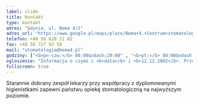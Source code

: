 ```yaml
---
label: slide
title: Kontakt
type: kontakt
adres: "Gdynia, ul. Bema 4/2"
adres_url: "https://www.google.pl/maps/place/Bema+4.+Centrum+stomatologiczne/@54.5131757,18.5409225,18z/data=!4m2!3m1!1s0x46fda731b042040b:0xef62ec1f389b1572"
telefon: +48 58 620 21 82
fax: +48 58 727 92 59
mail: "stomatologia@bema4.pl"
godziny: ["<b>pn-czw:</b> 08:00&ndash;20:00" , "<b>pt:</b> 08:00&ndash;16:00"]
ogloszenie: "Informacja o czymś i <b>data</b> i <b>12.12.1002</b>. Przepraszamy za niedogodnosci raz jeszcze. Bla Bla."
fullscreen: true
---
```


Starannie dobrany zespół lekarzy przy współpracy z&nbsp;dyplomowanymi higienistkami zapewni państwu opiekę stomatologiczną na najwyższym poziomie.